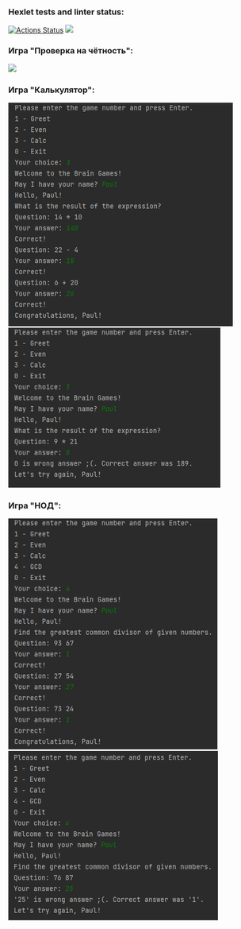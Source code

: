 ### Hexlet tests and linter status:
[![Actions Status](https://github.com/Phareala/java-project-61/workflows/hexlet-check/badge.svg)](https://github.com/Phareala/java-project-61/actions)
<a href="https://codeclimate.com/github/Phareala/java-project-61/maintainability"><img src="https://api.codeclimate.com/v1/badges/3630025a9ad4faba4adc/maintainability" /></a>
### Игра "Проверка на чётность":
<a href="https://asciinema.org/a/Nj4cjKpKg6vAkHQb1eMH35qrk" target="_blank"><img src="https://asciinema.org/a/Nj4cjKpKg6vAkHQb1eMH35qrk.svg" /></a>
### Игра "Калькулятор":
![img.png](img.png)
![img_1.png](img_1.png)
### Игра "НОД":
![img_2.png](img_2.png)
![img_3.png](img_3.png)